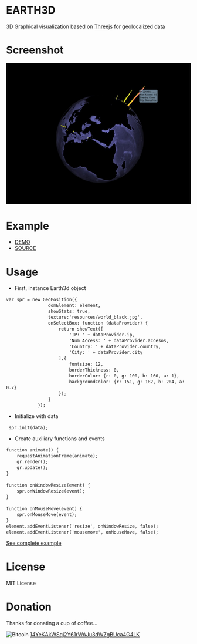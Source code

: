 EARTH3D
=======
3D Graphical visualization based on [Threejs](https://threejs.org/ "Threejs link") for geolocalized data

Screenshot
==========
![Screenshot](https://github.com/vboluda/3d-lab/blob/master/earth3d/example/resources/earth3d.jpg)

Example
=======
* [DEMO](https://vboluda.github.io/earth3d/example/example.html "EARTH3D demo")
* [SOURCE](https://github.com/vboluda/3d-lab/blob/master/earth3d/lib/earth3d.js "Earth3d source")


Usage
=====
* First, instance Earth3d object
```
var spr = new GeoPosition({ 
                domElement: element,
                showStats: true,
                texture:'resources/world_black.jpg',
                onSelectBox: function (dataProvider) {
                    return showText([
                        'IP: ' + dataProvider.ip,
                        'Num Access: ' + dataProvider.accesos,
                        'Country: ' + dataProvider.country,
                        'City: ' + dataProvider.city
                    ],{         
                        fontsize: 12,
                        borderThickness: 0,
                        borderColor: {r: 0, g: 100, b: 160, a: 1},
                        backgroundColor: {r: 151, g: 182, b: 204, a: 0.7}
                    });
                }
            }); 
```

* Initialize with data
```
 spr.init(data);
```

* Create auxiliary functions and events
```
function animate() {
    requestAnimationFrame(animate);
    gr.render();
    gr.update();
}

function onWindowResize(event) {
    spr.onWindowResize(event);
}

function onMouseMove(event) {
    spr.onMouseMove(event);
}
element.addEventListener('resize', onWindowResize, false);
element.addEventListener('mousemove', onMouseMove, false);
```

[See complete example](https://github.com/vboluda/3d-lab/blob/master/earth3d/example/example.html "Earth3d example")

License
========
MIT License

Donation
========
Thanks for donating a cup of coffee...

<div>
 <img src="https://upload.wikimedia.org/wikipedia/commons/4/46/Bitcoin.svg" alt="Bitcoin" width="15px" height="15px">
<a href="bitcoin:14YeKAkWSqj2Y61rWAJu3dWZgBUca4G4LK](bitcoin:14YeKAkWSqj2Y61rWAJu3dWZgBUca4G4LK">14YeKAkWSqj2Y61rWAJu3dWZgBUca4G4LK</a>
</div>